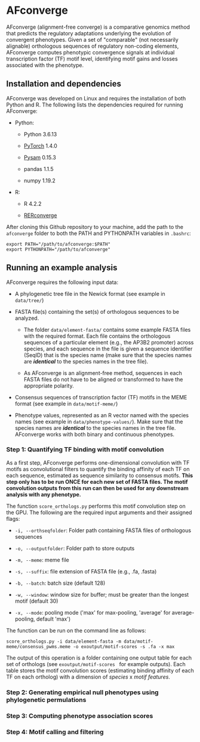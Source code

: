 # AFconverge

AFconverge (alignment-free converge) is a comparative genomics method that predicts the regulatory adaptations underlying the evolution of convergent phenotypes. Given a set of "comparable" (not necessarily alignable) orthologous sequences of regulatory non-coding elements, AFconverge computes phenotypic convergence signals at individual transcription factor (TF) motif level, identifying motif gains and losses associated with the phenotype.


## Installation and dependencies

AFconverge was developed on Linux and requires the installation of both Python and R. The following lists the dependencies required for running AFconverge:

- Python:

    - Python 3.6.13

    - [PyTorch](https://pytorch.org/) 1.4.0

    - [Pysam](https://pysam.readthedocs.io/en/latest/index.html) 0.15.3

    - pandas 1.1.5
    
    - numpy 1.19.2
    
- R:
    - R 4.2.2
    
    - [RERconverge](https://github.com/nclark-lab/RERconverge)
    
After cloning this Github repository to your machine, add the path to the `afconverge` folder to both the PATH and PYTHONPATH variables in `.bashrc`:


```
export PATH="/path/to/afconverge:$PATH"
export PYTHONPATH="/path/to/afconverge"
```


## Running an example analysis

AFconverge requires the following input data:

* A phylogenetic tree file in the Newick format (see example in `data/tree/`)

* FASTA file(s) containing the set(s) of orthologous sequences to be analyzed. 

    - The folder `data/element-fasta/` contains some example FASTA files with the required format. Each file contains the orthologous sequences of a particular element (e.g., the AP3B2 promoter) across species, and each sequence in the file is given a sequence identifier (SeqID) that is the species name (make sure that the species names are ***identical*** to the species names in the tree file).
    
    - As AFconverge is an alignment-free method, sequences in each FASTA files do not have to be aligned or transformed to have the appropriate polarity.
    
* Consensus sequences of transcription factor (TF) motifs in the MEME format (see example in `data/motif-meme/`)

* Phenotype values, represented as an R vector named with the species names (see example in `data/phenotype-values/`). Make sure that the species names are ***identical*** to the species names in the tree file. AFconverge works with both binary and continuous phenotypes.



### Step 1: Quantifying TF binding with motif convolution

As a first step, AFconverge performs one-dimensional convolution with TF motifs as convolutional filters to quantify the binding affinity of each TF on each sequence, estimated as sequence similarity to consensus motifs. **This step only has to be run ONCE for each new set of FASTA files. The motif convolution outputs from this run can then be used for any downstream analysis with any phenotype.**

The function `score_orthologs.py` performs this motif convolution step on the GPU. The following are the required input arguments and their assigned flags:

* `-i, --orthseqfolder`: Folder path containing FASTA files of orthologous sequences

* `-o, --outputfolder`: Folder path to store outputs

* `-m, --meme`: meme file

* `-s, --suffix`: file extension of FASTA file (e.g., .fa, .fasta)

* `-b, --batch`: batch size (default 128)

* `-w, --window`: window size for buffer; must be greater than the longest motif (default 30)

* `-x, --mode`: pooling mode ('max' for max-pooling, 'average' for average-pooling, default 'max')

The function can be run on the command line as follows:

```
score_orthologs.py -i data/element-fasta -m data/motif-meme/consensus_pwms.meme -o exoutput/motif-scores -s .fa -x max
```

The output of this operation is a folder containing one output table for each set of orthologs (see `exoutput/motif-scores ` for example outputs). Each table stores the motif convolution scores (estimating binding affinity of each TF on each ortholog) with a dimension of *species* x *motif features*.





### Step 2: Generating empirical null phenotypes using phylogenetic permulations



### Step 3: Computing phenotype association scores



### Step 4: Motif calling and filtering
